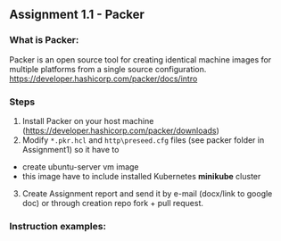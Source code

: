 ## Assignment 1.1 - Packer
### What is Packer:
Packer is an open source tool for creating identical machine images for multiple platforms from a single source configuration.
https://developer.hashicorp.com/packer/docs/intro

### Steps
1. Install Packer on your host machine (https://developer.hashicorp.com/packer/downloads)
2. Modify `*.pkr.hcl` and `http\preseed.cfg` files (see packer folder in Assignment1) so it have to
  * create ubuntu-server vm image
  * this image have to include installed Kubernetes **minikube** cluster
3. Create Assignment report and send it by e-mail (docx/link to google doc) or through creation repo fork + pull request.

### Instruction examples:

